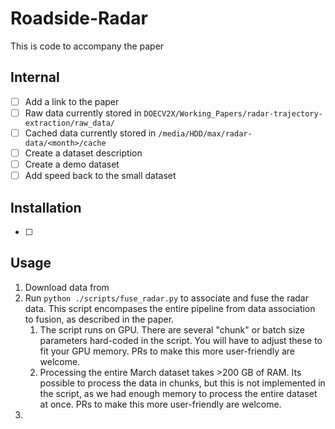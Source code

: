 # Roadside-Radar

This is code to accompany the paper <TODO>

## Internal

- [ ] Add a link to the paper
- [ ] Raw data currently stored in `DOECV2X/Working_Papers/radar-trajectory-extraction/raw_data/`
- [ ] Cached data currently stored in `/media/HDD/max/radar-data/<month>/cache`
- [ ] Create a dataset description
- [ ] Create a demo dataset
- [ ] Add speed back to the small dataset

## Installation

- [ ]

## Usage

1. Download data from <TODO>
2. Run `python ./scripts/fuse_radar.py` to associate and fuse the radar data. This script encompases the entire pipeline from data association to fusion, as described in the paper.
   1. The script runs on GPU. There are several "chunk" or batch size parameters hard-coded in the script. You will have to adjust these to fit your GPU memory. PRs to make this more user-friendly are welcome.
   2. Processing the entire March dataset takes >200 GB of RAM. Its possible to process the data in chunks, but this is not implemented in the script, as we had enough memory to process the entire dataset at once. PRs to make this more user-friendly are welcome.
3. 